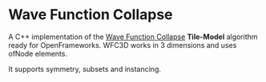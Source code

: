 # Wave Function Collapse

A C++ implementation of the [Wave Function Collapse](https://github.com/mxgmn/WaveFunctionCollapse) **Tile-Model** algorithm ready for OpenFrameworks.
WFC3D works in 3 dimensions and uses ofNode elements.

It supports symmetry, subsets and instancing.